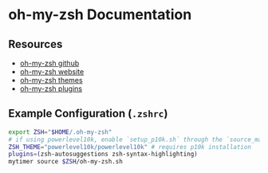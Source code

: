 # oh-my-zsh Documentation

## Resources
* [oh-my-zsh github](https://github.com/ohmyzsh/ohmyzsh)
* [oh-my-zsh website](https://ohmyz.sh/)
* [oh-my-zsh themes](https://github.com/ohmyzsh/ohmyzsh/wiki/Themes)
* [oh-my-zsh plugins](https://github.com/ohmyzsh/ohmyzsh/wiki/Plugins)

## Example Configuration (`.zshrc`)
```bash
export ZSH="$HOME/.oh-my-zsh"
# if using powerlevel10k, enable `setup_p10k.sh` through the `source_manager.sh` file
ZSH_THEME="powerlevel10k/powerlevel10k" # requires p10k installation
plugins=(zsh-autosuggestions zsh-syntax-highlighting)
mytimer source $ZSH/oh-my-zsh.sh
```